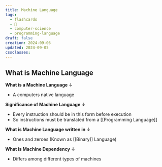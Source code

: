 ```yaml
---
title: Machine Language
tags:
  - flashcards
  - 🌱
  - computer-science
  - programming-language
draft: false
creation: 2024-09-05
updated: 2024-09-05
cssclasses: 
---
```

## What is Machine Language

**What is a Machine Language**
↓
- A computers native language
<!--SR:!2025-01-23,66,316-->

**Significance of Machine Language**
↓
- Every instruction should be in this form before execution
- So instructions must be translated from a [[Programming Language]]
<!--SR:!2025-08-28,263,330-->

**What is Machine Language written in**
↓
- Ones and zeroes (Known as [[Binary]] Language)
<!--SR:!2025-01-12,66,310-->

**What is Machine Dependency**
↓
- Differs among different types of machines
<!--SR:!2025-08-11,247,330-->


